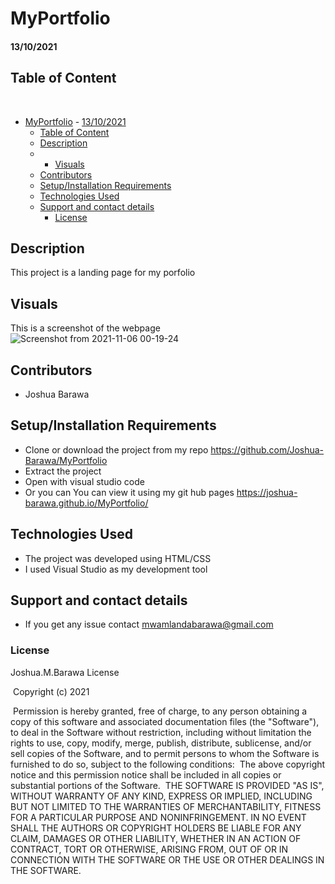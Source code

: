 
# MyPortfolio
#### 13/10/2021

## Table of Content
​
- [MyPortfolio](#myportfolio)
      - [13/10/2021](#13/10/2021)
  - [Table of Content](#table-of-content)
  - [Description](#description)
  -  - [Visuals](#visuals)
  - [Contributors](#contributors)
  - [Setup/Installation Requirements](#setupinstallation-requirements)
  - [Technologies Used](#technologies-used)
  - [Support and contact details](#support-and-contact-details)
    - [License](#license)



## Description
This project is a landing page for my porfolio
## Visuals
This is a screenshot of the webpage
![Screenshot from 2021-11-06 00-19-24](https://user-images.githubusercontent.com/91249358/140580617-d569cc86-c6e9-4193-bc91-e887427761fb.png)
## Contributors
* Joshua Barawa
## Setup/Installation Requirements
* Clone or download the project from my repo https://github.com/Joshua-Barawa/MyPortfolio
* Extract the project 
* Open with visual studio code
* Or you can You can view it using my git hub pages https://joshua-barawa.github.io/MyPortfolio/

## Technologies Used
* The project was developed using HTML/CSS
* I used Visual Studio as my development tool
## Support and contact details
* If you get any issue contact mwamlandabarawa@gmail.com
### License
Joshua.M.Barawa License


​
Copyright (c) 2021 



​
Permission is hereby granted, free of charge, to any person obtaining a copy
of this software and associated documentation files (the "Software"), to deal
in the Software without restriction, including without limitation the rights
to use, copy, modify, merge, publish, distribute, sublicense, and/or sell
copies of the Software, and to permit persons to whom the Software is
furnished to do so, subject to the following conditions:
​
The above copyright notice and this permission notice shall be included in all
copies or substantial portions of the Software.
​
THE SOFTWARE IS PROVIDED "AS IS", WITHOUT WARRANTY OF ANY KIND, EXPRESS OR
IMPLIED, INCLUDING BUT NOT LIMITED TO THE WARRANTIES OF MERCHANTABILITY,
FITNESS FOR A PARTICULAR PURPOSE AND NONINFRINGEMENT. IN NO EVENT SHALL THE
AUTHORS OR COPYRIGHT HOLDERS BE LIABLE FOR ANY CLAIM, DAMAGES OR OTHER
LIABILITY, WHETHER IN AN ACTION OF CONTRACT, TORT OR OTHERWISE, ARISING FROM,
OUT OF OR IN CONNECTION WITH THE SOFTWARE OR THE USE OR OTHER DEALINGS IN THE
SOFTWARE.
